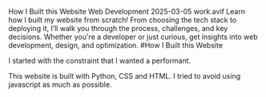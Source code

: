 How I Built this Website
Web Development
2025-03-05
work.avif
Learn how I built my website from scratch! From choosing the tech stack to deploying it, I’ll walk you through the process, challenges, and key decisions. Whether you're a developer or just curious, get insights into web development, design, and optimization.
#How I Built this Website  

I started with the constraint that I wanted a performant.


This website is built with Python, CSS and HTML. I tried to avoid using javascript as much as possible.
